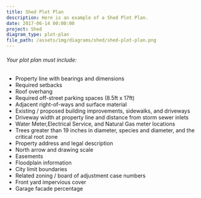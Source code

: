 ```yaml
---
title: Shed Plot Plan
description: Here is an example of a Shed Plot Plan.
date: 2017-06-14 00:00:00
project: Shed
diagram_type: plot-plan
file_path: /assets/img/diagrams/shed/shed-plot-plan.png
---
```



###### Your plot plan must include:

* Property line with bearings and dimensions
* Required setbacks
* Roof overhang
* Required off-street parking spaces (8.5ft x 17ft)
* Adjacent right-of-ways and surface material
* Existing / proposed building improvements, sidewalks, and driveways
* Driveway width at property line and distance from storm sewer inlets
* Water Meter,Electrical Service, and Natural Gas meter locations
* Trees greater than 19 inches in diameter, species and diameter, and the critical root zone
* Property address and legal description
* North arrow and drawing scale
* Easements
* Floodplain information
* City limit boundaries
* Related zoning / board of adjustment case numbers
* Front yard impervious cover
* Garage facade percentage
